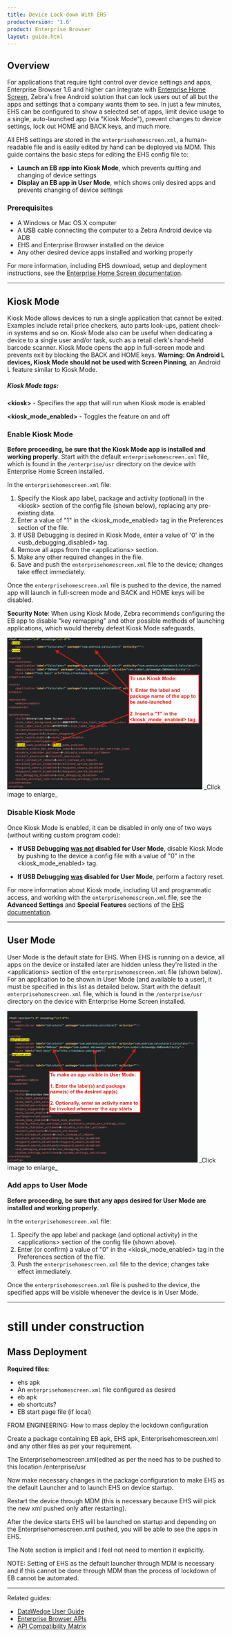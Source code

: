 ```yaml
---
title: Device Lock-down With EHS
productversion: '1.6'
product: Enterprise Browser
layout: guide.html
---
```


## Overview 

For applications that require tight control over device settings and apps, Enterprise Browser 1.6 and higher can integrate with [Enterprise Home Screen](../../../../ehs), Zebra's free Android solution that can lock users out of all but the apps and settings that a company wants them to see. In just a few minutes, EHS can be configured to show a selected set of apps, limit device usage to a single, auto-launched app (via "Kiosk Mode"), prevent changes to device settings, lock out HOME and BACK keys, and much more. 

All EHS settings are stored in the `enterprisehomescreen.xml`, a human-readable file and is easily edited by hand can be deployed via MDM. This guide contains the basic steps for editing the EHS config file to: 

* **Launch an EB app into Kiosk Mode**, which prevents quitting and changing of device settings
* **Display an EB app in User Mode**, which shows only desired apps and prevents changing of device settings

### Prerequisites
* A Windows or Mac OS X computer
* A USB cable connecting the computer to a Zebra Android device via ADB
* EHS and Enterprise Browser installed on the device 
* Any other desired device apps installed and working properly 

For more information, including EHS download, setup and deployment instructions, see the [Enterprise Home Screen documentation](../../../../ehs). 

-----

## Kiosk Mode

Kiosk Mode allows devices to run a single application that cannot be exited. Examples include retail price checkers, auto parts look-ups, patient check-in systems and so on. Kiosk Mode also can be useful when dedicating a device to a single user and/or task, such as a retail clerk's hand-held barcode scanner. Kiosk Mode opens the app in full-screen mode and prevents exit by blocking the BACK and HOME keys.  **Warning: On Android L devices, Kiosk Mode should not be used with Screen Pinning**, an Android L feature similar to Kiosk Mode.

##### Kiosk Mode tags:
<b>&lt;kiosk&gt;</b> - Specifies the app that will run when Kiosk mode is enabled

<b>&lt;kiosk_mode_enabled&gt;</b> - Toggles the feature on and off
<br>

### Enable Kiosk Mode
**Before proceeding, be sure that the Kiosk Mode app is installed and working properly**. Start with the default `enterprisehomescreen.xml` file, which is found in the `/enterprise/usr` directory on the device with Enterprise Home Screen installed.

In the `enterprisehomescreen.xml` file:

1. Specify the Kiosk app label, package and activity (optional) in the &lt;kiosk&gt; section of the config file (shown below), replacing any pre-existing data. 
2. Enter a value of "1" in the &lt;kiosk_mode_enabled&gt; tag in the Preferences section of the file. 
3. If USB Debugging is desired in Kiosk Mode, enter a value of '0' in the &lt;usb_debugging_disabled&gt; tag.<br> 
4. Remove all apps from the &lt;applications&gt; section. 
5. Make any other required changes in the file.  
4. Save and push the `enterprisehomescreen.xml` file to the device; changes take effect immediately. 

Once the `enterprisehomescreen.xml` file is pushed to the device, the named app will launch in full-screen mode and BACK and HOME keys will be disabled.

<b>Security Note</b>: When using Kiosk Mode, Zebra recommends configuring the EB app to disable "key remapping" and other possible methods of launching applications, which would thereby defeat Kiosk Mode safeguards. 

<img alt="" style="height:350px" src="ehs_kiosk.png"/>
_Click image to enlarge_

### Disable Kiosk Mode
Once Kiosk Mode is enabled, it can be disabled in only one of two ways (without writing custom program code):

* <b>If USB Debugging <u>was not</u> disabled for User Mode</b>, disable Kiosk Mode by pushing to the device a config file with a value of "0" in the &lt;kiosk_mode_enabled&gt; tag.

* <b>If USB Debugging <u>was</u> disabled for User Mode</b>, perform a factory reset. 

For more information about Kiosk mode, including UI and programmatic access, and working with the `enterprisehomescreen.xml` file, see the **Advanced Settings** and **Special Features** sections of the [EHS documentation](../../../../ehs). 

-----

## User Mode

User Mode is the default state for EHS. When EHS is running on a device, all apps on the device or installed later are hidden unless they're listed in the &lt;applications&gt; section of the `enterprisehomescreen.xml` file (shown below). For an application to be shown in User Mode (and available to a user), it must be specified in this list as detailed below. Start with the default `enterprisehomescreen.xml` file, which is found in the `/enterprise/usr` directory on the device with Enterprise Home Screen installed.

<img alt="" style="height:350px" src="ehs_applications.png"/>
_Click image to enlarge_

### Add apps to User Mode 
**Before proceeding, be sure that any apps desired for User Mode are installed and working properly**.

In the `enterprisehomescreen.xml` file:

1. Specify the app label and package (and optional activity) in the &lt;applications&gt; section of the config file (shown above). 
2. Enter (or confirm) a value of "0" in the &lt;kiosk_mode_enabled&gt; tag in the Preferences section of the file. 
3. Push the `enterprisehomescreen.xml` file to the device; changes take effect immediately. 

Once the `enterprisehomescreen.xml` file is pushed to the device, the specified apps will be visible whenever the device is in User Mode.

-----

# still under construction

## Mass Deployment

**Required files**:

- ehs apk
- An `enterprisehomescreen.xml` file configured as desired 
- eb apk
- eb shortcuts? 
- EB start page file (if local) 

FROM ENGINEERING: 
How to mass deploy the lockdown configuration

Create a package containing EB apk, EHS apk, Enterprisehomescreen.xml and any other files as per your requirement.

The Enterprisehomescreen.xml(edited as per the need has to be pushed to this location /enterprise/usr

Now make necessary changes in the package configuration to make EHS as the default Launcher and to launch EHS on device startup.

Restart the device through MDM (this is necessary because EHS will pick the new xml pushed only after restarting). 

After the device starts EHS will be launched on startup and depending on the Enterprisehomescreen.xml pushed, you will be able to see the apps in EHS.

The Note section is implicit and I feel not need to mention it explicitly.

NOTE:
Setting of EHS as the default launcher through MDM is necessary and if this cannot be done through MDM than the process of lockdown of EB cannot be automated.


-----

Related guides: 

* [DataWedge User Guide](../../../../datawedge)
* [Enterprise Browser APIs](../../api)
* [API Compatibility Matrix](../compatibility)